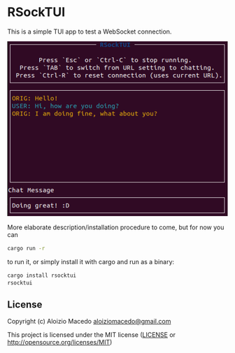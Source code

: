 # RSockTUI

This is a simple TUI app to test a WebSocket connection.

![RSockTUI](rsocktui.png)

More elaborate description/installation procedure to come, but for now you can

```bash
cargo run -r
```

to run it, or simply install it with cargo and run as a binary:

```bash
cargo install rsocktui
rsocktui
```

## License

Copyright (c) Aloizio Macedo <aloiziomacedo@gmail.com>

This project is licensed under the MIT license ([LICENSE] or <http://opensource.org/licenses/MIT>)

[LICENSE]: ./LICENSE
